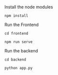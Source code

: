 Install the node modules
```
npm install
```

Run the Frontend
```
cd frontend

npm run serve
```

Run the backend
```
cd backend

python app.py
```

